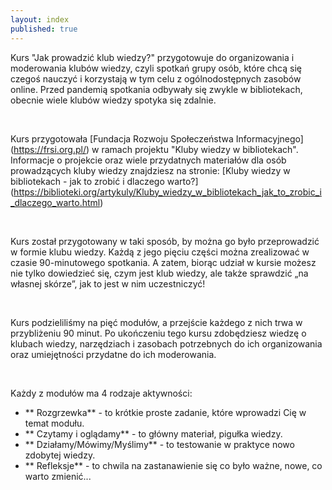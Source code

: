 ```yaml
---
layout: index
published: true
---
```


Kurs "Jak prowadzić klub wiedzy?" przygotowuje do organizowania i moderowania klubów wiedzy, czyli spotkań grupy osób, które chcą się czegoś nauczyć i korzystają w tym celu z ogólnodostępnych zasobów online. Przed pandemią spotkania odbywały się zwykle w bibliotekach, obecnie wiele klubów wiedzy spotyka się zdalnie. 

<br> 

Kurs przygotowała [Fundacja Rozwoju Społeczeństwa Informacyjnego] (https://frsi.org.pl/) w ramach projektu "Kluby wiedzy w bibliotekach". Informacje o projekcie oraz wiele przydatnych materiałów dla osób prowadzących kluby wiedzy znajdziesz na stronie: [Kluby wiedzy w bibliotekach - jak to zrobić i dlaczego warto?] (https://biblioteki.org/artykuly/Kluby_wiedzy_w_bibliotekach_jak_to_zrobic_i_dlaczego_warto.html)

<br>

Kurs został przygotowany w taki sposób, by można go było przeprowadzić w formie klubu wiedzy. Każdą z jego pięciu części można zrealizować w czasie 90-minutowego spotkania. A zatem, biorąc udział w kursie możesz nie tylko dowiedzieć się, czym jest klub wiedzy, ale także sprawdzić „na własnej skórze”, jak to jest w nim uczestniczyć!

<br>

Kurs podzieliliśmy na pięć modułów, a przejście każdego z nich trwa w przybliżeniu 90 minut. Po ukończeniu tego kursu zdobędziesz wiedzę o klubach wiedzy, narzędziach i zasobach potrzebnych do ich organizowania oraz umiejętności przydatne do ich moderowania. 

<br>

Każdy z modułów ma 4 rodzaje aktywności:

* ** Rozgrzewka** - to krótkie proste zadanie, które wprowadzi Cię w temat modułu.
* ** Czytamy i oglądamy** - to główny materiał, pigułka wiedzy.
* ** Działamy/Mówimy/Myślimy** - to testowanie w praktyce nowo zdobytej wiedzy. 
* ** Refleksje** - to chwila na zastanawienie się co było ważne, nowe, co warto zmienić...


